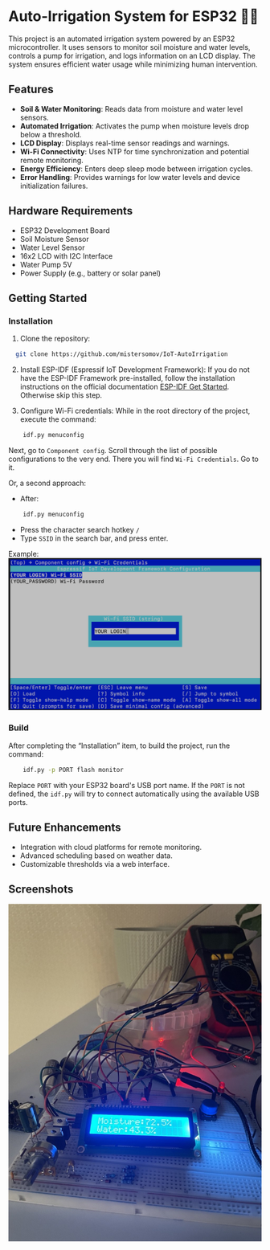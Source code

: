# Auto-Irrigation System for ESP32 🌱💧
This project is an automated irrigation system powered by an ESP32 
microcontroller. It uses sensors to monitor soil moisture and water levels, controls a pump for irrigation, and logs information on an LCD display. The system ensures efficient water usage while minimizing human intervention.

## Features
- **Soil & Water Monitoring**: Reads data from moisture and water level sensors.
- **Automated Irrigation**: Activates the pump when moisture levels drop below a threshold.
- **LCD Display**: Displays real-time sensor readings and warnings.
- **Wi-Fi Connectivity**: Uses NTP for time synchronization and potential remote monitoring.
- **Energy Efficiency**: Enters deep sleep mode between irrigation cycles.
- **Error Handling**: Provides warnings for low water levels and device initialization failures.

## Hardware Requirements
- ESP32 Development Board
- Soil Moisture Sensor
- Water Level Sensor
- 16x2 LCD with I2C Interface
- Water Pump 5V
- Power Supply (e.g., battery or solar panel)

## Getting Started

### Installation
1. Clone the repository:

```bash
  git clone https://github.com/mistersomov/IoT-AutoIrrigation
```
2. Install ESP-IDF (Espressif IoT Development Framework):
If you do not have the ESP-IDF Framework pre-installed, follow the installation instructions on the official documentation
    [ESP-IDF Get Started](https://docs.espressif.com/projects/esp-idf/en/v5.3.1/esp32/get-started/index.html#installation).
Otherwise skip this step.

3. Configure Wi-Fi credentials:
While in the root directory of the project, execute the command:
```bash
    idf.py menuconfig
```
Next, go to `Component config`. Scroll through the list of possible configurations to the very end. There you will find `Wi-Fi Credentials`. Go to it.


Or, a second approach:
- After:
```bash
    idf.py menuconfig
```
- Press the character search hotkey `/`
- Type `SSID` in the search bar, and press enter.

Example:
![Creds](/assets/wi_fi_creds.png)

### Build
After completing the “Installation” item, to build the project, run the command:

```bash
    idf.py -p PORT flash monitor
```
Replace `PORT` with your ESP32 board's USB port name. If the `PORT` is not defined, the `idf.py` will try to connect automatically using the available USB ports.

## Future Enhancements
- Integration with cloud platforms for remote monitoring.
- Advanced scheduling based on weather data.
- Customizable thresholds via a web interface.

## Screenshots
![Screenshot](/assets/auto_irrigation.jpg)
